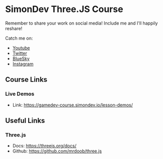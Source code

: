 # SimonDev Three.JS Course

Remember to share your work on social media! Include me and I'll happily reshare!

Catch me on:

- [Youtube](https://www.youtube.com/@simondev758)
- [Twitter](https://x.com/iced_coffee_dev)
- [BlueSky](https://bsky.app/profile/simondev.bsky.social)
- [Instagram](https://www.instagram.com/beer_and_code/)

## Course Links

### Live Demos
- Link: https://gamedev-course.simondev.io/lesson-demos/

## Useful Links

### Three.js
- Docs: https://threejs.org/docs/
- Github: https://github.com/mrdoob/three.js

<br/>